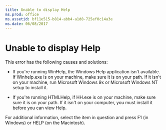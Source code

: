 ```yaml
---
title: Unable to display Help
ms.prod: office
ms.assetid: bf11e515-b814-abb4-a1d8-725ef0c14a3e
ms.date: 06/08/2017
---
```



# Unable to display Help

This error has the following causes and solutions:



- If you're running WinHelp, the Windows Help application isn't available. If Winhelp.exe is on your machine, make sure it is on your path. If it isn't on your machine, run Microsoft Windows 9x or Microsoft Windows NT setup to install it.
    
- If you're running HTMLHelp, if HH.exe is on your machine, make sure sure it is on your path. If it isn't on your computer, you must install it before you can view Help.
    

For additional information, select the item in question and press F1 (in Windows) or HELP (on the Macintosh).

